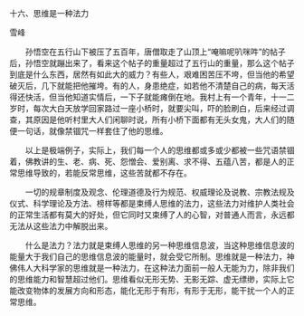 十六、思维是一种法力

雪峰


　　孙悟空在五行山下被压了五百年，唐僧取走了山顶上“唵嘛呢叭咪吽”的帖子后，孙悟空就蹦出来了，看来这个帖子的重量超过了五行山的重量，那么这个帖子到底是什么东西，居然有如此大的威力？有些人，艰难困苦压不垮，但当他的希望破灭后，几下就能把他摧垮。有的人，身患绝症，如若他不清楚自己的病，每天活得还快活，但当他知道实情后，一下子就能瘫倒在地。我村上有一个青年，十一二岁时，每次大白天放学回家路过一座小桥时，就要尖叫，吓的脸刷白，后来经过调查，其原因是他听村里大人们闲聊时说，所有小桥下面都有无头女鬼，大人们的随便一句话，就像禁锢咒一样套住了他的思维。

　　以上是极端例子，实际上，我们每一个人的思维都或多或少都被一些咒语禁锢着，佛教讲的生、老、病、死、怨憎会、爱别离、求不得、五蕴八苦，都是人的正常思维导致的，若能反常思维，这些苦就都不存在。

　　一切的规章制度及观念、伦理道德及行为规范、权威理论及说教、宗教法规及仪式、科学理论及方法、榜样等都是束缚人思维的法力，这些法力对维护人类社会的正常生活都有莫大的好处，但它同时又束缚了人的心智，对普通人而言，永远都无法从这些法力中解脱出来。

　　什么是法力？法力就是束缚人思维的另一种思维信息波，当这种思维信息波的能量大于我们自己的思维信息波的能量时，就会受它所制。思维就是一种法力，神佛伟人大科学家的思维就是一种法力，在这种法力面前一般人无能为力，除非我们的思维能力和智慧超过他们。思维看似无形无势、无影无踪、虚无缥缈，实际上它能改变物体的发展方向和形态，能化无形于有形，有形于无形，能干扰一个人的正常思维。



